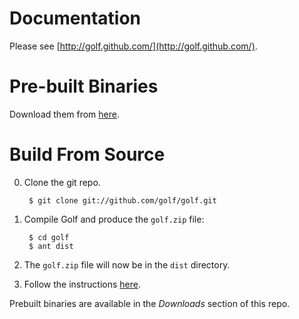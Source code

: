 Documentation
=============

Please see [http://golf.github.com/](http://golf.github.com/).

Pre-built Binaries
==================

Download them from [here](http://github.com/golf/golf/downloads).

Build From Source
=================

0. Clone the git repo.

        $ git clone git://github.com/golf/golf.git

1. Compile Golf and produce the `golf.zip` file:
        
        $ cd golf
        $ ant dist

2. The `golf.zip` file will now be in the `dist` directory.

3. Follow the instructions [here](http://golf.github.com/install-golf-on-your-workstation/).

Prebuilt binaries are available in the *Downloads* section of this repo.
